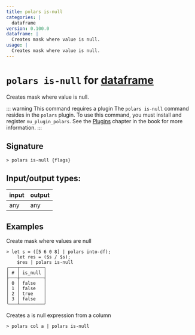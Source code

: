 ```yaml
---
title: polars is-null
categories: |
  dataframe
version: 0.100.0
dataframe: |
  Creates mask where value is null.
usage: |
  Creates mask where value is null.
---
```

<!-- This file is automatically generated. Please edit the command in https://github.com/nushell/nushell instead. -->

# `polars is-null` for [dataframe](/commands/categories/dataframe.md)

<div class='command-title'>Creates mask where value is null.</div>

::: warning This command requires a plugin
The `polars is-null` command resides in the `polars` plugin.
To use this command, you must install and register `nu_plugin_polars`.
See the [Plugins](/book/plugins.html) chapter in the book for more information.
:::


## Signature

```> polars is-null {flags} ```


## Input/output types:

| input | output |
| ----- | ------ |
| any   | any    |

## Examples

Create mask where values are null
```nu
> let s = ([5 6 0 8] | polars into-df);
    let res = ($s / $s);
    $res | polars is-null
╭───┬─────────╮
│ # │ is_null │
├───┼─────────┤
│ 0 │ false   │
│ 1 │ false   │
│ 2 │ true    │
│ 3 │ false   │
╰───┴─────────╯

```

Creates a is null expression from a column
```nu
> polars col a | polars is-null

```
